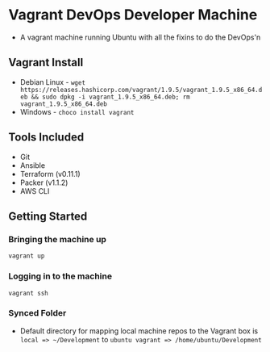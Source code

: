 # Vagrant DevOps Developer Machine
* A vagrant machine running Ubuntu with all the fixins to do the DevOps'n

## Vagrant Install
* Debian Linux - `wget https://releases.hashicorp.com/vagrant/1.9.5/vagrant_1.9.5_x86_64.deb && sudo dpkg -i vagrant_1.9.5_x86_64.deb; rm vagrant_1.9.5_x86_64.deb`
* Windows - `choco install vagrant`

## Tools Included
* Git
* Ansible
* Terraform (v0.11.1)
* Packer (v1.1.2)
* AWS CLI

## Getting Started

### Bringing the machine up
`vagrant up`

### Logging in to the machine
`vagrant ssh`

### Synced Folder
* Default directory for mapping local machine repos to the Vagrant box is `local => ~/Development` to `ubuntu vagrant => /home/ubuntu/Development`
